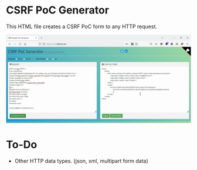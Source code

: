 # CSRF PoC Generator

This HTML file creates a CSRF PoC form to any HTTP request.

<img src="/imgs/csrf.png" width="750">
<!--<img src="http://g.recordit.co/aOgxzF9toA.gif"/>-->

# To-Do 
- Other HTTP data types. (json, xml, multipart form data)
